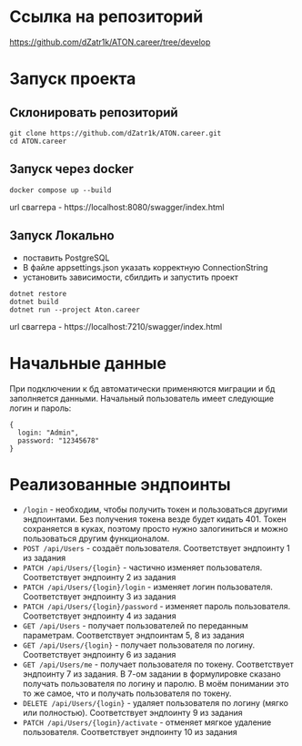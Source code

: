 # Ссылка на репозиторий

https://github.com/dZatr1k/ATON.career/tree/develop

# Запуск проекта
## Склонировать репозиторий
```
git clone https://github.com/dZatr1k/ATON.career.git
cd ATON.career
```
## Запуск через docker
```
docker compose up --build
```
url сваггера - https://localhost:8080/swagger/index.html
## Запуск Локально
- поставить PostgreSQL
- В файле appsettings.json указать корректную ConnectionString
- установить зависимости, сбилдить и запустить проект
```
dotnet restore
dotnet build
dotnet run --project Aton.career
```
url сваггера - https://localhost:7210/swagger/index.html

# Начальные данные
При подключении к бд автоматически применяются миграции и бд заполняется данными.
Начальный пользователь имеет следующие логин и пароль:
```
{
  login: "Admin",
  password: "12345678"
}
```

# Реализованные эндпоинты
- `/login` - необходим, чтобы получить токен и пользоваться другими эндпоинтами. Без получения токена везде будет кидать 401. Токен сохраняется в куках, поэтому просто нужно залогиниться и можно пользоваться другим функционалом.
- `POST /api/Users` - создаёт пользователя. Соответствует эндпоинту 1 из задания
- `PATCH /api/Users/{login}` - частично изменяет пользователя. Соответствует эндпоинту 2 из задания
- `PATCH /api/Users/{login}/login` - изменяет логин пользователя. Соответствует эндпоинту 3 из задания
- `PATCH /api/Users/{login}/password` - изменяет пароль пользователя. Соответствует эндпоинту 4 из задания
- `GET /api/Users` - получает пользователей по переданным параметрам. Соответствует эндпоинтам 5, 8 из задания
- `GET /api/Users/{login}` - получает пользователя по логину. Соответствует эндпоинту 6 из задания
- `GET /api/Users/me` - получает пользователя по токену. Соответствует эндпоинту 7 из задания. В 7-ом задании в формулировке сказано получать пользователя по логину и паролю. В моём понимании это то же самое, что и получать пользователя по токену.
- `DELETE /api/Users/{login}` - удаляет пользователя по логину (мягко или полностью). Соответствует эндпоинту 9 из задания
- `PATCH /api/Users/{login}/activate` - отменяет мягкое удаление пользователя. Соответствует эндпоинту 10 из задания
